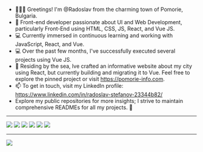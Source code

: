 - 🙂👋🏻 Greetings! I'm @Radoslav from the charming town of Pomorie, Bulgaria.
- 💞️ Front-end developer passionate about UI and Web Development, particularly Front-End using HTML, CSS, JS, React, and Vue JS.
- 💻 Currently immersed in continuous learning and working with JavaScript, React, and Vue.
- 💻 Over the past few months, I've successfully executed several projects using Vue JS.
- 🌊 Residing by the sea, Ive crafted an informative website about my city using React, but currently building and migrating it to Vue. Feel free to explore the pinned project or visit https://pomorie-info.com.
- 📫 To get in touch, visit my LinkedIn profile: https://www.linkedin.com/in/radoslav-stefanov-23344b82/
- Explore my public repositories for more insights; I strive to maintain comprehensive READMEs for all my projects. 🙂

<hr>
<div>
 <img src='https://sitefocus.eu/radoslav/js.png'>
 <img src='https://sitefocus.eu/radoslav/react.png'>
 <img src='https://sitefocus.eu/radoslav/html.png'>
 <img src='https://sitefocus.eu/radoslav/css.png'>
 <img src='https://sitefocus.eu/radoslav/less.png'>
 <img src='https://sitefocus.eu/radoslav/mui.png'>
</div>
<hr>

![](https://komarev.com/ghpvc/?username=RadoStef)
